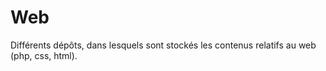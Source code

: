 # Web

Différents dépôts, dans lesquels sont stockés les contenus relatifs au web (php, css, html).
